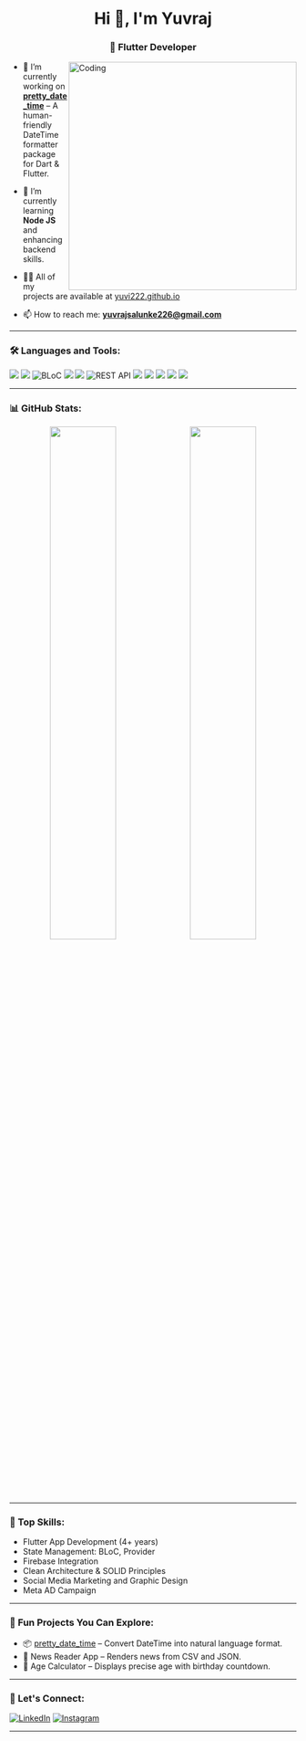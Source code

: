 <h1 align="center">Hi 👋, I'm Yuvraj</h1>
<h3 align="center">🚀 Flutter Developer</h3>

<img align="right" alt="Coding" width="400" src="https://cdn.dribbble.com/users/1708957/screenshots/4188877/media/5c8266a20c84783a2ed8f20814e5a64e.gif" />

- 🔭 I’m currently working on **[pretty_date_time](https://github.com/yuvi222/pretty_date_time)** – A human-friendly DateTime formatter package for Dart & Flutter.

- 🌱 I’m currently learning **Node JS** and enhancing backend skills.

- 👨‍💻 All of my projects are available at [yuvi222.github.io](https://yuvi222.github.io)

- 📫 How to reach me: **yuvrajsalunke226@gmail.com**

---

### 🛠️ Languages and Tools:
<p align="left">
  <img src="https://img.shields.io/badge/Dart-0175C2?style=for-the-badge&logo=dart&logoColor=white"/>
  <img src="https://img.shields.io/badge/Flutter-02569B?style=for-the-badge&logo=flutter&logoColor=white"/>
  <img src="https://img.shields.io/badge/BLoC-00599C?style=for-the-badge&logo=bloc&logoColor=white" alt="BLoC"/>
  <img src="https://img.shields.io/badge/Firebase-FFCA28?style=for-the-badge&logo=firebase&logoColor=black"/>
  <img src="https://img.shields.io/badge/Node.js-339933?style=for-the-badge&logo=nodedotjs&logoColor=white"/>
  <img src="https://img.shields.io/badge/REST%20API-FF6F00?style=for-the-badge&logo=api&logoColor=white" alt="REST API"/>
  <img src="https://img.shields.io/badge/Figma-F24E1E?style=for-the-badge&logo=figma&logoColor=white"/>
  <img src="https://img.shields.io/badge/Canva-00C4CC?style=for-the-badge&logo=canva&logoColor=white"/>
  <img src="https://img.shields.io/badge/Android%20Studio-3DDC84?style=for-the-badge&logo=android-studio&logoColor=white"/>
  <img src="https://img.shields.io/badge/Git-F05032?style=for-the-badge&logo=git&logoColor=white"/>
  <img src="https://img.shields.io/badge/VS%20Code-007ACC?style=for-the-badge&logo=visual-studio-code&logoColor=white"/>
</p>

---

### 📊 GitHub Stats:
<p align="center">
  <img src="https://github-readme-stats.vercel.app/api?username=yuvi222&show_icons=true&theme=tokyonight" width="48%"/>
  <img src="https://github-readme-streak-stats.herokuapp.com/?user=yuvi222&theme=tokyonight" width="48%"/>
</p>

---

### 🧠 Top Skills:
- Flutter App Development (4+ years)
- State Management: BLoC, Provider
- Firebase Integration
- Clean Architecture & SOLID Principles
- Social Media Marketing and Graphic Design
- Meta AD Campaign

---

### 🧩 Fun Projects You Can Explore:
- 📦 [pretty_date_time](https://pub.dev/packages/pretty_date_time) – Convert DateTime into natural language format.
- 📰 News Reader App – Renders news from CSV and JSON.
- 🧮 Age Calculator – Displays precise age with birthday countdown.

---

### 🔗 Let's Connect:
[![LinkedIn](https://img.shields.io/badge/LinkedIn-Connect-blue?logo=linkedin&style=for-the-badge)](https://www.linkedin.com/in/yuvrajsalunke/)
[![Instagram](https://img.shields.io/badge/Instagram-Follow-pink?logo=instagram&style=for-the-badge)](https://www.instagram.com/yuvraj_salunke?igsh=NW5xMjJranZhYjhv)

---
